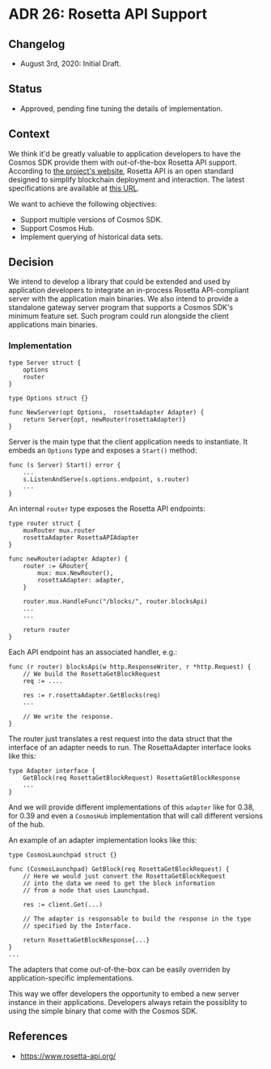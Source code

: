 # ADR 26: Rosetta API Support

## Changelog

- August 3rd, 2020: Initial Draft.

## Status

- Approved, pending fine tuning the details of implementation.

## Context

We think it'd be greatly valuable to application developers to have the Cosmos SDK
provide them with out-of-the-box Rosetta API support.
According to [the project's website](https://www.rosetta-api.org/), Rosetta API is an open
standard designed to simplify blockchain deployment and interaction. The latest specifications are
available at [this URL](https://www.rosetta-api.org/docs/Reference.html).

We want to achieve the following objectives:

- Support multiple versions of Cosmos SDK.
- Support Cosmos Hub.
- Implement querying of historical data sets.

## Decision

We intend to develop a library that could be extended and used by application
developers to integrate an in-process Rosetta API-compliant server with the
application main binaries. We also intend to provide a standalone gateway server
program that supports a Cosmos SDK's minimum feature set. Such program could
run alongside the client applications main binaries.

### Implementation

```
type Server struct {
    options
    router
}

type Options struct {}

func NewServer(opt Options,  rosettaAdapter Adapter) {
    return Server{opt, newRouter(rosettaAdapter)}    
}
```

Server is the main type that the client application needs to instantiate. It embeds an `Options` type and exposes a `Start()` method:

```
func (s Server) Start() error {
    ...
    s.ListenAndServe(s.options.endpoint, s.router)
    ...
}
```

An internal `router` type exposes the Rosetta API endpoints:

```
type router struct {
    muxRouter mux.router
    rosettaAdapter RosettaAPIAdapter
}

func newRouter(adapter Adapter) {
    router := &Router{
        mux: mux.NewRouter(),
        rosettaAdapter: adapter,
    }

    router.mux.HandleFunc("/blocks/", router.blocksApi)
    ...
    ...

    return router
}
```

Each API endpoint has an associated handler, e.g.:

```
func (r router) blocksApi(w http.ResponseWriter, r *http.Request) {
    // We build the RosettaGetBlockRequest
    req := ....

    res := r.rosettaAdapter.GetBlocks(req) 
    ...

    // We write the response. 
}
``` 

The router just translates a rest request into the data struct that the interface of an adapter needs to run.
The RosettaAdapter interface looks like this:

```
type Adapter interface {
    GetBlock(req RosettaGetBlockRequest) RosettaGetBlockResponse
    ...
}
```

And we will provide different implementations of this `adapter` like for 0.38, for 0.39
and even a `CosmosHub` implementation that will call different versions of the hub.

An example of an adapter implementation looks like this:

```
type CosmosLaunchpad struct {}

func (CosmosLaunchpad) GetBlock(req RosettaGetBlockRequest) {
    // Here we would just convert the RosettaGetBlockRequest 
    // into the data we need to get the block information
    // from a node that uses Launchpad.

    res := client.Get(...)

    // The adapter is responsable to build the response in the type
    // specified by the Interface.

    return RosettaGetBlockResponse{...}
}
...

```

The adapters that come out-of-the-box can be easily overriden by application-specific implementations.

This way we offer developers the opportunity to embed
a new server instance in their applications. Developers always retain the possiblity to using the simple binary
that come with the Cosmos SDK.

## References

- https://www.rosetta-api.org/

